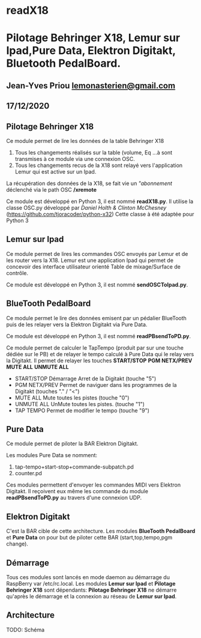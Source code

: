 # readX18
# Pilotage Behringer X18, Lemur sur Ipad,Pure Data, Elektron Digitakt, Bluetooth PedalBoard.
## Jean-Yves Priou lemonasterien@gmail.com
## 17/12/2020


## Pilotage Behringer X18
Ce module permet de lire les données de la table Behringer X18
1. Tous les changements réalisés sur la table (volume, Eq ...à sont transmises à ce module via une connexion OSC.
2. Tous les changements recus de la X18 sont relayé vers l'application Lemur qui est active sur un Ipad.

La récupération des données de la X18, se fait vie un *"abonnement* déclenché via le path OSC **/xremote**

Ce module est développé en Python 3, il est nommé **readX18.py**.
Il utilise la classe OSC.py développé par  *Daniel Holth & Clinton McChesney* (https://github.com/tjoracoder/python-x32)
Cette classe à été adaptée pour Python 3

## Lemur sur Ipad
Ce module permet de lires les commandes OSC envoyés par Lemur et de les router vers la X18.
Lemur est une application Ipad qui permet de concevoir des interface utilisateur orienté Table de mixage/Surface de contrôle.

Ce module est développé en Python 3, il est nommé **sendOSCToIpad.py**.

## BlueTooth PedalBoard
Ce module permet le lire des données emisent par un pédalier BlueTooth puis de les relayer vers la Elektron Digitakt via Pure Data.

Ce module est développé en Python 3, il est nommé **readPBsendToPD.py**.

Ce module permet de calculer le TapTempo (produit par sur une touche dédiée sur le PB) et de relayer le tempo calculé à Pure Data qui le relay vers la Digitakt.
Il permet de relayer les touches **START/STOP** **PGM NETX/PREV** **MUTE ALL** **UNMUTE ALL**

* START/STOP 		Démarrage Arret de la Digitakt (touche "5")
* PGM NETX/PREV		Permet de naviguer dans les programmes de la Digitakt (touches "." / "<")
* MUTE ALL			Mute toutes les pistes (touche "0")
* UNMUTE ALL		UnMute toutes les pistes. (touche "1")
* TAP TEMPO 		Permet de modifier le tempo (touche "9")

## Pure Data
Ce module permet de piloter la BAR Elektron Digitakt.

Les modules Pure Data se nomment:
1. tap-tempo+start-stop+commande-subpatch.pd
2. counter.pd 

Ces modules permettent d'envoyer les commandes MIDI vers Elektron Digitakt.
Il reçoivent eux même les commande du module **readPBsendToPD.py** au travers d'une connexion UDP.

## Elektron Digitakt
C'est la BAR cible de cette architecture.
Les modules **BlueTooth PedalBoard** et **Pure Data** on pour but de piloter cette BAR (start,top,tempo,pgm change).

## Démarrage
Tous ces modules sont lancés en mode daemon au démarrage du RaspBerry var /etc/rc.local.
Les modules **Lemur sur Ipad** et **Pilotage Behringer X18** sont dépendants:
**Pilotage Behringer X18** ne démarre qu'après le démarrage et la connexion au réseau de **Lemur sur Ipad**.

## Architecture
TODO: Schéma




